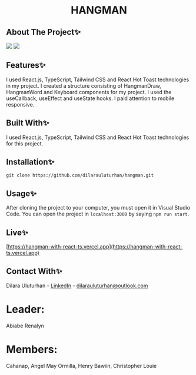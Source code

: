<div align="center">
  <h1 align="center">HANGMAN</h1>
</div>

## About The Project✨
![](https://github.com/dilarauluturhan/hangman/assets/120499369/38619b06-58ef-4f9c-813a-b8fd90732667)
![](https://github.com/dilarauluturhan/hangman/assets/120499369/17b298c7-96bb-4d3e-bd41-659c3b114eac)

## Features✨
I used React.js, TypeScript, Tailwind CSS and React Hot Toast technologies in my project. I created a structure consisting of HangmanDraw, HangmanWord and Keyboard components for my project. I used the useCallback, useEffect and useState hooks. I paid attention to mobile responsive.

## Built With✨
I used React.js, TypeScript, Tailwind CSS and React Hot Toast technologies for this project.

## Installation✨
````
git clone https://github.com/dilarauluturhan/hangman.git
````
## Usage✨
After cloning the project to your computer, you must open it in Visual Studio Code. You can open the project in `localhost:3000` by saying `npm run start`.

## Live✨
[https://hangman-with-react-ts.vercel.app](https://hangman-with-react-ts.vercel.app)

## Contact With✨
Dilara Uluturhan - [LinkedIn](https://www.linkedin.com/in/dilarauluturhan/) - dilarauluturhan@outlook.com

# Leader:
 Abiabe Renalyn 
# Members:
 Cahanap, Angel May
 Ormilla, Henry
 Bawiin, Christopher Louie
